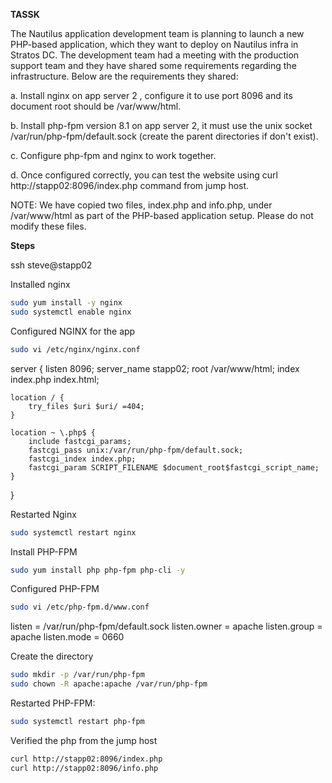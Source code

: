 **TASSK**

The Nautilus application development team is planning to launch a new PHP-based application, which they want to deploy on Nautilus infra in Stratos DC. The development team had a meeting with the production support team and they have shared some requirements regarding the infrastructure. Below are the requirements they shared:

a. Install nginx on app server 2 , configure it to use port 8096 and its document root should be /var/www/html.

b. Install php-fpm version 8.1 on app server 2, it must use the unix socket /var/run/php-fpm/default.sock (create the parent directories if don't exist).

c. Configure php-fpm and nginx to work together.

d. Once configured correctly, you can test the website using curl http://stapp02:8096/index.php command from jump host.

NOTE: We have copied two files, index.php and info.php, under /var/www/html as part of the PHP-based application setup. Please do not modify these files.

**Steps**

ssh steve@stapp02

Installed nginx

```bash
sudo yum install -y nginx
sudo systemctl enable nginx
```

Configured NGINX for the app

```bash
sudo vi /etc/nginx/nginx.conf
```

server {
    listen 8096;
    server_name stapp02;
    root /var/www/html;
    index index.php index.html;

    location / {
        try_files $uri $uri/ =404;
    }

    location ~ \.php$ {
        include fastcgi_params;
        fastcgi_pass unix:/var/run/php-fpm/default.sock;
        fastcgi_index index.php;
        fastcgi_param SCRIPT_FILENAME $document_root$fastcgi_script_name;
    }

}


Restarted Nginx

```bash
sudo systemctl restart nginx
```

Install PHP-FPM

```bash
sudo yum install php php-fpm php-cli -y
```

Configured PHP-FPM

```bash
sudo vi /etc/php-fpm.d/www.conf
```
listen = /var/run/php-fpm/default.sock
listen.owner = apache
listen.group = apache
listen.mode = 0660

Create the directory 

```bash
sudo mkdir -p /var/run/php-fpm
sudo chown -R apache:apache /var/run/php-fpm
```
Restarted PHP-FPM:

```bash
sudo systemctl restart php-fpm
```

Verified the php from the jump host

```bash
curl http://stapp02:8096/index.php
curl http://stapp02:8096/info.php
```

